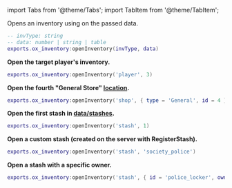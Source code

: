 import Tabs from '@theme/Tabs';
import TabItem from '@theme/TabItem';

Opens an inventory using on the passed data.

```lua
-- invType: string
-- data: number | string | table
exports.ox_inventory:openInventory(invType, data)
```

<Tabs>
<TabItem value="1" label="Player">

**Open the target player's inventory.**

```lua
exports.ox_inventory:openInventory('player', 3)
```

</TabItem>
<TabItem value="2" label="Shop">

**Open the fourth "General Store" [location](https://github.com/overextended/ox_inventory/blob/main/data/shops.lua#L14).**

```lua
exports.ox_inventory:openInventory('shop', { type = 'General', id = 4 })
```

</TabItem>
<TabItem value="3" label="Stash">

**Open the first stash in [data/stashes](https://github.com/overextended/ox_inventory/blob/main/data/stashes.lua#L2-L19).**

```lua
exports.ox_inventory:openInventory('stash', 1)
```

**Open a custom stash (created on the server with RegisterStash).**

```lua
exports.ox_inventory:openInventory('stash', 'society_police')
```

**Open a stash with a specific owner.**

```lua
exports.ox_inventory:openInventory('stash', { id = 'police_locker', owner = 'license:xxxxxxxx' })
```

</TabItem>
</Tabs>
